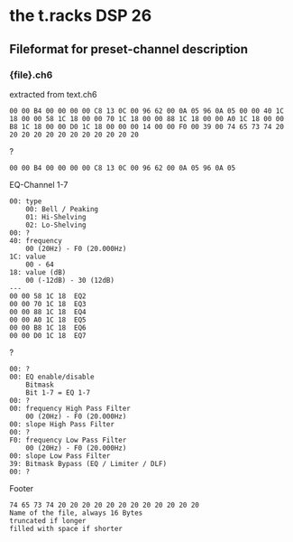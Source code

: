 # the t.racks DSP 26
## Fileformat for preset-channel description
### {file}.ch6

extracted from text.ch6

`
00 00 B4 00 00 00 00 C8 13 0C 00 96 62 00 0A 05 96 0A 05 00 00 40 1C 18 00 00 58 1C 18 00 00 70 1C 18 00 00 88 1C 18 00 00 A0 1C 18 00 00 B8 1C 18 00 00 D0 1C 18 00 00 00 14 00 00 F0 00 39 00 74 65 73 74 20 20 20 20 20 20 20 20 20 20 20 20
`

?

    00 00 B4 00 00 00 00 C8 13 0C 00 96 62 00 0A 05 96 0A 05

EQ-Channel 1-7

    00: type
        00: Bell / Peaking
        01: Hi-Shelving
        02: Lo-Shelving
    00: ?
    40: frequency
        00 (20Hz) - F0 (20.000Hz)
    1C: value
        00 - 64
    18: value (dB)
        00 (-12dB) - 30 (12dB)
    ---
    00 00 58 1C 18  EQ2
    00 00 70 1C 18  EQ3
    00 00 88 1C 18  EQ4
    00 00 A0 1C 18  EQ5
    00 00 B8 1C 18  EQ6
    00 00 D0 1C 18  EQ7

?

    00: ?
    00: EQ enable/disable
        Bitmask
        Bit 1-7 = EQ 1-7
    00: ?
    00: frequency High Pass Filter
        00 (20Hz) - F0 (20.000Hz)
    00: slope High Pass Filter
    00: ?
    F0: frequency Low Pass Filter
        00 (20Hz) - F0 (20.000Hz)
    00: slope Low Pass Filter
    39: Bitmask Bypass (EQ / Limiter / DLF)
    00: ?

Footer

    74 65 73 74 20 20 20 20 20 20 20 20 20 20 20 20
    Name of the file, always 16 Bytes
    truncated if longer
    filled with space if shorter
